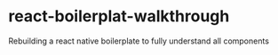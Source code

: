 # react-boilerplat-walkthrough
Rebuilding a react native boilerplate to fully understand all components
